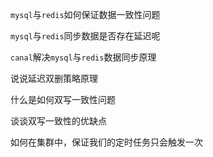 `mysql`与`redis`如何保证数据一致性问题

`mysql`与`redis`同步数据是否存在延迟呢

`canal`解决`mysql`与`redis`数据同步原理

说说延迟双删策略原理

什么是如何双写一致性问题

谈谈双写一致性的优缺点

如何在集群中，保证我们的定时任务只会触发一次

